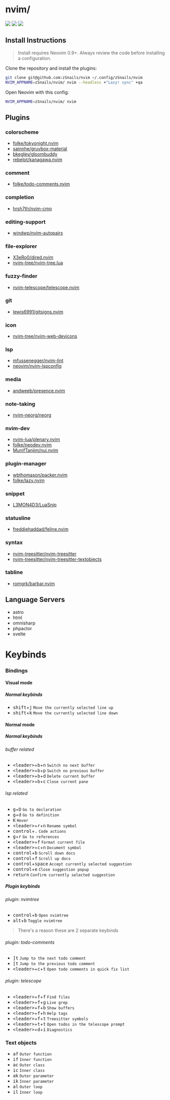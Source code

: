 # nvim/

<a href="https://dotfyle.com/zSnails/nvim"><img src="https://dotfyle.com/zSnails/nvim/badges/plugins?style=flat" /></a>
<a href="https://dotfyle.com/zSnails/nvim"><img src="https://dotfyle.com/zSnails/nvim/badges/leaderkey?style=flat" /></a>
<a href="https://dotfyle.com/zSnails/nvim"><img src="https://dotfyle.com/zSnails/nvim/badges/plugin-manager?style=flat" /></a>


## Install Instructions

 > Install requires Neovim 0.9+. Always review the code before installing a configuration.

Clone the repository and install the plugins:

```sh
git clone git@github.com:zSnails/nvim ~/.config/zSnails/nvim
NVIM_APPNAME=zSnails/nvim/ nvim --headless +"Lazy! sync" +qa
```

Open Neovim with this config:

```sh
NVIM_APPNAME=zSnails/nvim/ nvim
```

## Plugins

### colorscheme

+ [folke/tokyonight.nvim](https://dotfyle.com/plugins/folke/tokyonight.nvim)
+ [sainnhe/gruvbox-material](https://dotfyle.com/plugins/sainnhe/gruvbox-material)
+ [bkegley/gloombuddy](https://dotfyle.com/plugins/bkegley/gloombuddy)
+ [rebelot/kanagawa.nvim](https://dotfyle.com/plugins/rebelot/kanagawa.nvim)
### comment

+ [folke/todo-comments.nvim](https://dotfyle.com/plugins/folke/todo-comments.nvim)
### completion

+ [hrsh7th/nvim-cmp](https://dotfyle.com/plugins/hrsh7th/nvim-cmp)
### editing-support

+ [windwp/nvim-autopairs](https://dotfyle.com/plugins/windwp/nvim-autopairs)
### file-explorer

+ [X3eRo0/dired.nvim](https://dotfyle.com/plugins/X3eRo0/dired.nvim)
+ [nvim-tree/nvim-tree.lua](https://dotfyle.com/plugins/nvim-tree/nvim-tree.lua)
### fuzzy-finder

+ [nvim-telescope/telescope.nvim](https://dotfyle.com/plugins/nvim-telescope/telescope.nvim)
### git

+ [lewis6991/gitsigns.nvim](https://dotfyle.com/plugins/lewis6991/gitsigns.nvim)
### icon

+ [nvim-tree/nvim-web-devicons](https://dotfyle.com/plugins/nvim-tree/nvim-web-devicons)
### lsp

+ [mfussenegger/nvim-lint](https://dotfyle.com/plugins/mfussenegger/nvim-lint)
+ [neovim/nvim-lspconfig](https://dotfyle.com/plugins/neovim/nvim-lspconfig)
### media

+ [andweeb/presence.nvim](https://dotfyle.com/plugins/andweeb/presence.nvim)
### note-taking

+ [nvim-neorg/neorg](https://dotfyle.com/plugins/nvim-neorg/neorg)
### nvim-dev

+ [nvim-lua/plenary.nvim](https://dotfyle.com/plugins/nvim-lua/plenary.nvim)
+ [folke/neodev.nvim](https://dotfyle.com/plugins/folke/neodev.nvim)
+ [MunifTanjim/nui.nvim](https://dotfyle.com/plugins/MunifTanjim/nui.nvim)
### plugin-manager

+ [wbthomason/packer.nvim](https://dotfyle.com/plugins/wbthomason/packer.nvim)
+ [folke/lazy.nvim](https://dotfyle.com/plugins/folke/lazy.nvim)
### snippet

+ [L3MON4D3/LuaSnip](https://dotfyle.com/plugins/L3MON4D3/LuaSnip)
### statusline

+ [freddiehaddad/feline.nvim](https://dotfyle.com/plugins/freddiehaddad/feline.nvim)
### syntax

+ [nvim-treesitter/nvim-treesitter](https://dotfyle.com/plugins/nvim-treesitter/nvim-treesitter)
+ [nvim-treesitter/nvim-treesitter-textobjects](https://dotfyle.com/plugins/nvim-treesitter/nvim-treesitter-textobjects)
### tabline

+ [romgrk/barbar.nvim](https://dotfyle.com/plugins/romgrk/barbar.nvim)
## Language Servers

+ astro
+ html
+ omnisharp
+ phpactor
+ svelte

# Keybinds

### Bindings

#### Visual mode

##### Normal keybinds
- <kbd>shift</kbd>+<kbd>j</kbd> `Move the currently selected line up`
- <kbd>shift</kbd>+<kbd>k</kbd> `Move the currently selected line down`

#### Normal mode

##### Normal keybinds

###### buffer related
- <kbd>\<leader\></kbd>+<kbd>b</kbd>+<kbd>n</kbd> `Switch no next buffer`
- <kbd>\<leader\></kbd>+<kbd>b</kbd>+<kbd>p</kbd> `Switch no previous buffer`
- <kbd>\<leader\></kbd>+<kbd>b</kbd>+<kbd>d</kbd> `Delete current buffer`
- <kbd>\<leader\></kbd>+<kbd>b</kbd>+<kbd>c</kbd> `Close current pane`

###### lsp related
- <kbd>g</kbd>+<kbd>D</kbd> `Go to declaration`
- <kbd>g</kbd>+<kbd>d</kbd> `Go to definition`
- <kbd>K</kbd> `Hover`
- <kbd>\<leader\></kbd>+<kbd>r</kbd>+<kbd>n</kbd> `Rename symbol`
- <kbd>control</kbd>+<kbd>.</kbd> `Code actions`
- <kbd>g</kbd>+<kbd>r</kbd> `Go to references`
- <kbd>\<leader\></kbd>+<kbd>f</kbd> `Format current file`
- <kbd>\<leader\></kbd>+<kbd>c</kbd>+<kbd>n</kbd> `Document symbol`
- <kbd>control</kbd>+<kbd>b</kbd> `Scroll down docs`
- <kbd>control</kbd>+<kbd>f</kbd> `Scroll up docs`
- <kbd>control</kbd>+<kbd>space</kbd> `Accept currently selected suggestion`
- <kbd>control</kbd>+<kbd>e</kbd> `Close suggestion popup`
- <kbd>return</kbd> `Confirm currently selected suggestion`

##### Plugin keybinds

###### plugin: nvimtree
- <kbd>control</kbd>+<kbd>b</kbd> `Open nvimtree`
- <kbd>alt</kbd>+<kbd>b</kbd> `Toggle nvimtree`

> There's a reason these are 2 separate keybinds

###### plugin: todo-comments
- <kbd>]</kbd><kbd>t</kbd> `Jump to the next todo comment`
- <kbd>[</kbd><kbd>t</kbd> `Jump to the previous todo comment`
- <kbd>\<leader\></kbd>+<kbd>c</kbd>+<kbd>t</kbd> `Open todo comments in quick fix list`

###### plugin: telescope
- <kbd>\<leader\></kbd>+<kbd>f</kbd>+<kbd>f</kbd> `Find files`
- <kbd>\<leader\></kbd>+<kbd>f</kbd>+<kbd>g</kbd> `Live grep`
- <kbd>\<leader\></kbd>+<kbd>f</kbd>+<kbd>b</kbd> `Show buffers`
- <kbd>\<leader\></kbd>+<kbd>f</kbd>+<kbd>h</kbd> `Help tags`
- <kbd>\<leader\></kbd>+<kbd>f</kbd>+<kbd>t</kbd> `Treesitter symbols`
- <kbd>\<leader\></kbd>+<kbd>t</kbd>+<kbd>t</kbd> `Open todos in the telescope prompt`
- <kbd>\<leader\></kbd>+<kbd>d</kbd>+<kbd>i</kbd> `Diagnostics`

### Text objects

- <kbd>af</kbd> `Outer function`
- <kbd>if</kbd> `Inner function`
- <kbd>ac</kbd> `Outer class`
- <kbd>ic</kbd> `Inner class`
- <kbd>ak</kbd> `Outer parameter`
- <kbd>ik</kbd> `Inner parameter`
- <kbd>al</kbd> `Outer loop`
- <kbd>il</kbd> `Inner loop`
